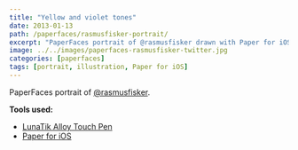 ```yaml
---
title: "Yellow and violet tones"
date: 2013-01-13
path: /paperfaces/rasmusfisker-portrait/
excerpt: "PaperFaces portrait of @rasmusfisker drawn with Paper for iOS on an iPad."
image: ../../images/paperfaces-rasmusfisker-twitter.jpg
categories: [paperfaces]
tags: [portrait, illustration, Paper for iOS]
---
```


PaperFaces portrait of [@rasmusfisker](https://twitter.com/rasmusfisker).

**Tools used:**

- [LunaTik Alloy Touch Pen](https://www.amazon.com/gp/product/B00821TR7G/ref=as_li_ss_tl?ie=UTF8&tag=mademist-20&linkCode=as2&camp=1789&creative=390957&creativeASIN=B00821TR7G)
- [Paper for iOS](https://paper.bywetransfer.com/)
